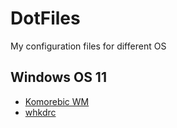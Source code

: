 # DotFiles
My configuration files for different OS

## Windows OS 11

* [Komorebic WM](./komorebic/)
* [whkdrc](./whkdrc/)
